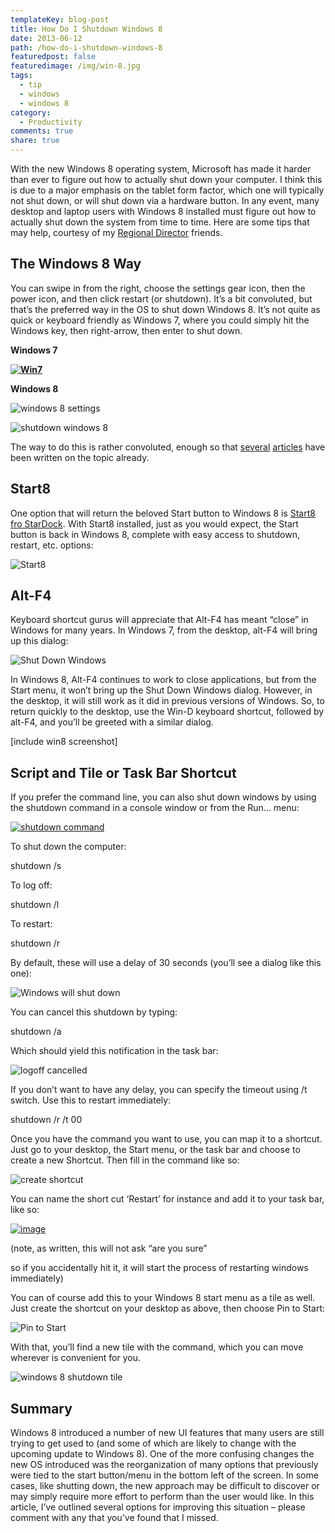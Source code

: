 ```yaml
---
templateKey: blog-post
title: How Do I Shutdown Windows 8
date: 2013-06-12
path: /how-do-i-shutdown-windows-8
featuredpost: false
featuredimage: /img/win-8.jpg
tags:
  - tip
  - windows
  - windows 8
category:
  - Productivity
comments: true
share: true
---
```


With the new Windows 8 operating system, Microsoft has made it harder than ever to figure out how to actually shut down your computer. I think this is due to a major emphasis on the tablet form factor, which one will typically not shut down, or will shut down via a hardware button. In any event, many desktop and laptop users with Windows 8 installed must figure out how to actually shut down the system from time to time. Here are some tips that may help, courtesy of my [Regional Director](http://en.wikipedia.org/wiki/Microsoft_Regional_Director) friends.

## The Windows 8 Way

You can swipe in from the right, choose the settings gear icon, then the power icon, and then click restart (or shutdown). It’s a bit convoluted, but that’s the preferred way in the OS to shut down Windows 8. It’s not quite as quick or keyboard friendly as Windows 7, where you could simply hit the Windows key, then right-arrow, then enter to shut down.

**Windows 7**

[**![Win7](/img/win-7.png "Win7")**](/img/chrome.png)

**Windows 8**

![windows 8 settings](/img/win-8.png "windows 8 settings")

![shutdown windows 8](/img/sleep.png "shutdown windows 8")

The way to do this is rather convoluted, enough so that [several](http://www.pcworld.com/article/2012202/how-to-shut-down-windows-8.html) [articles](http://lifehacker.com/create-the-shutdown-tile-thats-missing-from-windows-8-505599879) have been written on the topic already.

## Start8

One option that will return the beloved Start button to Windows 8 is [Start8 fro StarDock](http://www.stardock.com/products/start8). With Start8 installed, just as you would expect, the Start button is back in Windows 8, complete with easy access to shutdown, restart, etc. options:

![Start8](/img/start8.png "Start8")

## Alt-F4

Keyboard shortcut gurus will appreciate that Alt-F4 has meant “close” in Windows for many years. In Windows 7, from the desktop, alt-F4 will bring up this dialog:

![Shut Down Windows](/img/win-pre.png "Shut Down Windows")

In Windows 8, Alt-F4 continues to work to close applications, but from the Start menu, it won’t bring up the Shut Down Windows dialog. However, in the desktop, it will still work as it did in previous versions of Windows. So, to return quickly to the desktop, use the Win-D keyboard shortcut, followed by alt-F4, and you’ll be greeted with a similar dialog.

\[include win8 screenshot\]

## Script and Tile or Task Bar Shortcut

If you prefer the command line, you can also shut down windows by using the shutdown command in a console window or from the Run… menu:

[![shutdown command](/img/SNAGHTML24c8264_thumb.png "shutdown command")](/img/SNAGHTML24c8264_thumb.png)

To shut down the computer:

shutdown /s

To log off:

shutdown /l

To restart:

shutdown /r

By default, these will use a delay of 30 seconds (you’ll see a dialog like this one):

![Windows will shut down](/img/SNAGHTML24fcdc5_1.png "Windows will shut down")

You can cancel this shutdown by typing:

shutdown /a

Which should yield this notification in the task bar:

![logoff cancelled](/img/SNAGHTML2507e6e_1.png "logoff cancelled")

If you don’t want to have any delay, you can specify the timeout using /t switch. Use this to restart immediately:

shutdown /r /t 00

Once you have the command you want to use, you can map it to a shortcut. Just go to your desktop, the Start menu, or the task bar and choose to create a new Shortcut. Then fill in the command like so:

![create shortcut](/img/SNAGHTML7ee7e3d7_1.png "create shortcut")

You can name the short cut ‘Restart’ for instance and add it to your task bar, like so:

[![image](/img/image_thumb.png "image")](/img/image_thumb.png)

(note, as written, this will not ask “are you sure”

so if you accidentally hit it, it will start the process of restarting windows immediately)

You can of course add this to your Windows 8 start menu as a tile as well. Just create the shortcut on your desktop as above, then choose Pin to Start:

![Pin to Start](/img/pin-start.png "Pin to Start")

With that, you’ll find a new tile with the command, which you can move wherever is convenient for you.

![windows 8 shutdown tile](/img/shutdown.png "windows 8 shutdown tile")

## Summary

Windows 8 introduced a number of new UI features that many users are still trying to get used to (and some of which are likely to change with the upcoming update to Windows 8). One of the more confusing changes the new OS introduced was the reorganization of many options that previously were tied to the start button/menu in the bottom left of the screen. In some cases, like shutting down, the new approach may be difficult to discover or may simply require more effort to perform than the user would like. In this article, I’ve outlined several options for improving this situation – please comment with any that you’ve found that I missed.
